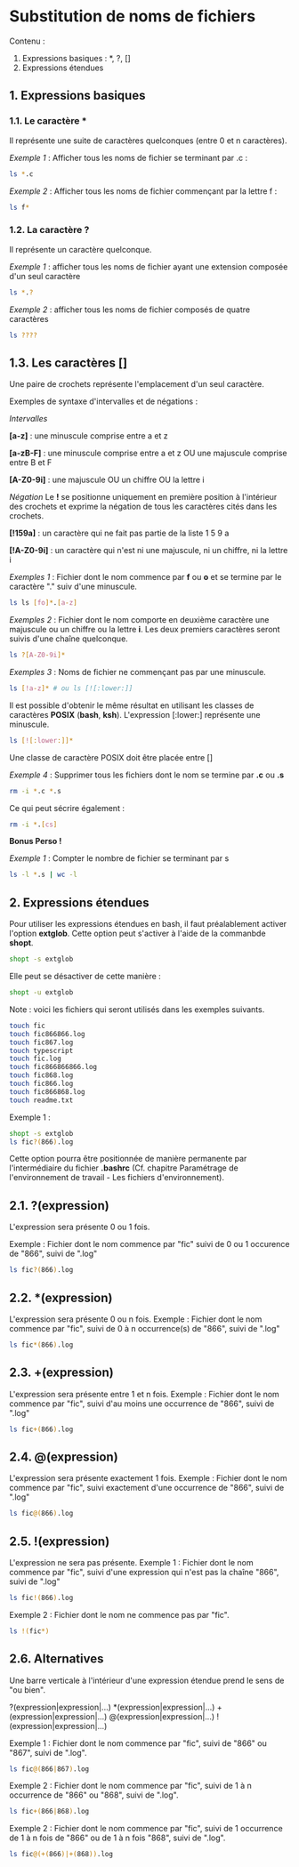 # Substitution de noms de fichiers

Contenu :

1. Expressions basiques : *, ?, []
2. Expressions étendues

## 1. Expressions basiques

### 1.1. Le caractère *

Il représente une suite de caractères quelconques (entre 0 et n caractères).

_Exemple 1_ : Afficher tous les noms de fichier se terminant par .c :
```sh
ls *.c
```

_Exemple 2_ : Afficher tous les noms de fichier commençant par la lettre f :
```sh
ls f*
```

### 1.2. La caractère ?

Il représente un caractère quelconque.

_Exemple 1_ : afficher tous les noms de fichier ayant une extension composée d'un seul caractère
```sh
ls *.?
```

_Exemple 2_ : afficher tous les noms de fichier composés de quatre caractères
```sh
ls ????
```

## 1.3. Les caractères []

Une paire de crochets représente l'emplacement d'un seul caractère.

Exemples de syntaxe d'intervalles et de négations :

_Intervalles_

__[a-z]__ : 
une minuscule comprise entre a et z

__[a-zB-F]__ : 
une minuscule comprise entre a et z OU une majuscule comprise entre B et F

__[A-Z0-9i]__ : 
une majuscule OU un chiffre OU la lettre i

_Négation_
Le __!__ se positionne uniquement en première position à l'intérieur des crochets et exprime la négation de tous les caractères cités dans les crochets.

__[!159a]__ : 
un caractère qui ne fait pas partie de la liste 1 5 9 a

__[!A-Z0-9i]__ : 
un caractère qui n'est ni une majuscule, ni un chiffre, ni la lettre i

_Exemples 1_ :
Fichier dont le nom commence par __f__ ou __o__ et se termine par le caractère "." suiv d'une minuscule.
```bash
ls ls [fo]*.[a-z]
```

_Exemples 2_ :
Fichier dont le nom comporte en deuxième caractère une majuscule ou un chiffre ou la lettre __i__. Les deux premiers caractères seront suivis d'une chaîne quelconque. 
```bash
ls ?[A-Z0-9i]*
```

_Exemples 3_ :
Noms de fichier ne commençant pas par une minuscule. 
```bash
ls [!a-z]* # ou ls [![:lower:]]
```
Il est possible d'obtenir le même résultat en utilisant les classes de caractères __POSIX__ (__bash__, __ksh__).
L'expression [:lower:] représente une minuscule.
```sh
ls [![:lower:]]*
```
Une classe de caractère POSIX doit être placée entre []

_Exemple 4_ :
Supprimer tous les fichiers dont le nom se termine par __.c__ ou __.s__
```bash
rm -i *.c *.s
```
Ce qui peut sécrire également :
```sh
rm -i *.[cs]
```

__Bonus Perso !__

_Exemple 1_ :
Compter le nombre de fichier se terminant par s
```sh
ls -l *.s | wc -l
```

## 2. Expressions étendues

Pour utiliser les expressions étendues en bash, il faut préalablement activer l'option __extglob__. Cette option peut s'activer à l'aide de la commanbde __shopt__.

```bash
shopt -s extglob
```
Elle peut se désactiver de cette manière :
```bash
shopt -u extglob
```

Note : voici les fichiers qui seront utilisés dans les exemples suivants.
```bash
touch fic
touch fic866866.log
touch fic867.log
touch typescript
touch fic.log
touch fic866866866.log
touch fic868.log
touch fic866.log
touch fic866868.log
touch readme.txt 
```

Exemple 1 :
```sh
shopt -s extglob
ls fic?(866).log
```

Cette option pourra être positionnée de manière permanente par l'intermédiaire du fichier __.bashrc__ (Cf. chapitre Paramétrage de l'environnement de travail - Les fichiers d'environnement).

## 2.1. ?(expression)
L'expression sera présente 0 ou 1 fois.

Exemple :
Fichier dont le nom commence par "fic" suivi de 0 ou 1 occurence de "866", suivi de ".log"
```bash
ls fic?(866).log
```

## 2.2. *(expression)
L'expression sera présente 0 ou n fois.
Exemple : 
Fichier dont le nom commence par "fic", suivi de 0 à n occurrence(s) de "866", suivi de ".log"
```bash
ls fic*(866).log
```

## 2.3. +(expression)
L'expression sera présente entre 1 et n fois.
Exemple : 
Fichier dont le nom commence par "fic", suivi d'au moins une occurrence de "866", suivi de ".log"
```bash
ls fic+(866).log
```

## 2.4. @(expression)
L'expression sera présente exactement 1 fois.
Exemple : 
Fichier dont le nom commence par "fic", suivi exactement d'une occurrence de "866", suivi de ".log"
```bash
ls fic@(866).log
```

## 2.5. !(expression)
L'expression ne sera pas présente.
Exemple 1 : 
Fichier dont le nom commence par "fic", suivi d'une expression qui n'est pas la chaîne "866", suivi de ".log"
```bash
ls fic!(866).log
```

Exemple 2 : 
Fichier dont le nom ne commence pas par "fic".
```sh
ls !(fic*)
```

## 2.6. Alternatives
Une barre verticale à l'intérieur d'une expression étendue prend le sens de "ou bien".

?(expression|expression|...)
*(expression|expression|...)
+(expression|expression|...)
@(expression|expression|...)
!(expression|expression|...)

Exemple 1 : 
Fichier dont le nom commence par "fic", suivi de "866" ou "867", suivi de ".log".
```bash
ls fic@(866|867).log
```

Exemple 2 : 
Fichier dont le nom commence par "fic", suivi de 1 à n occurrence de "866" ou "868", suivi de ".log".
```bash
ls fic+(866|868).log
```

Exemple 2 : 
Fichier dont le nom commence par "fic", suivi de 1  occurrence de 1 à n fois de "866" ou de 1 à n fois "868", suivi de ".log".
```bash
ls fic@(+(866)|+(868)).log
```
